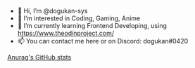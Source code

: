 - 👋 Hi, I’m @dogukan-sys
- 👀 I’m interested in Coding, Gaming, Anime
- 🌱 I’m currently learning Frontend Developing, using https://www.theodinproject.com/
- 📫 You can contact me here or on Discord: dogukan#0420

[Anurag's GitHub stats](https://github-readme-stats.vercel.app/api?username=dogukan-sys&show_icons=true&theme=gruvbox)


